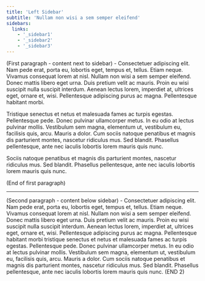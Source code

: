 ```yaml
---
title: 'Left Sidebar'
subtitle: 'Nullam non wisi a sem semper eleifend'
sidebars:
  links:
    - '_sidebar1'
    - '_sidebar2'
    - '_sidebar3'
---
```


(First paragraph - content next to sidebar) - Consectetuer adipiscing elit. Nam pede erat, porta eu, lobortis eget, tempus et, tellus. Etiam neque. Vivamus consequat lorem at nisl. Nullam non wisi a sem semper eleifend. Donec mattis libero eget urna. Duis pretium velit ac mauris. Proin eu wisi suscipit nulla suscipit interdum. Aenean lectus lorem, imperdiet at, ultrices eget, ornare et, wisi. Pellentesque adipiscing purus ac magna. Pellentesque habitant morbi.

Tristique senectus et netus et malesuada fames ac turpis egestas. Pellentesque pede. Donec pulvinar ullamcorper metus. In eu odio at lectus pulvinar mollis. Vestibulum sem magna, elementum ut, vestibulum eu, facilisis quis, arcu. Mauris a dolor. Cum sociis natoque penatibus et magnis dis parturient montes, nascetur ridiculus mus. Sed blandit. Phasellus pellentesque, ante nec iaculis lobortis lorem mauris quis nunc. 

Sociis natoque penatibus et magnis dis parturient montes, nascetur ridiculus mus. Sed blandit. Phasellus pellentesque, ante nec iaculis lobortis lorem mauris quis nunc. 
 
(End of first paragraph)

---

(Second paragraph - content below sidebar) - Consectetuer adipiscing elit. Nam pede erat, porta eu, lobortis eget, tempus et, tellus. Etiam neque. Vivamus consequat lorem at nisl. Nullam non wisi a sem semper eleifend. Donec mattis libero eget urna. Duis pretium velit ac mauris. Proin eu wisi suscipit nulla suscipit interdum. Aenean lectus lorem, imperdiet at, ultrices eget, ornare et, wisi. Pellentesque adipiscing purus ac magna. Pellentesque habitant morbi tristique senectus et netus et malesuada fames ac turpis egestas. Pellentesque pede. Donec pulvinar ullamcorper metus. In eu odio at lectus pulvinar mollis. Vestibulum sem magna, elementum ut, vestibulum eu, facilisis quis, arcu. Mauris a dolor. Cum sociis natoque penatibus et magnis dis parturient montes, nascetur ridiculus mus. Sed blandit. Phasellus pellentesque, ante nec iaculis lobortis lorem mauris quis nunc. (END 2)
